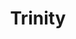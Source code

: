 ---
layout: post
title:  "Trinity"
image: https://farm4.staticflickr.com/3885/14819223532_804621c563.jpg
thumbnail: https://farm4.staticflickr.com/3836/15128821296_6a3a30beba_n.jpg
price: $300
dimensionX: 37.5"
dimensionY: 7"
dimensionZ: 5"
materials: Walnut/Copper
price:
---